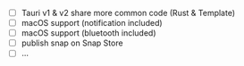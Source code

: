 - [ ] Tauri v1 & v2 share more common code (Rust & Template)
- [ ] macOS support (notification included)
- [ ] macOS support (bluetooth included)
- [ ] publish snap on Snap Store
- [ ] ...